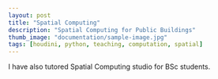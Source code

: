 ```yaml
---
layout: post
title: "Spatial Computing"
description: "Spatial Computing for Public Buildings"
thumb_image: "documentation/sample-image.jpg"
tags: [houdini, python, teaching, computation, spatial]
---
```


I have also tutored Spatial Computing studio for BSc students.
